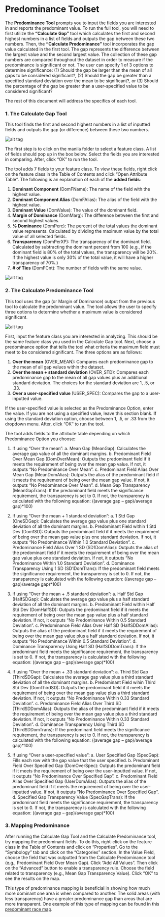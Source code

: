 # <b>Predominance Toolset</b></center>

The <b>Predominance Tool</b> prompts you to input the fields you are interested in and reports the predominant value. To run the full tool, you will need to first utilize the <b>“Calculate Gap”</b> tool which calculates the first and second highest numbers in a list of fields and outputs the gap between these two numbers. Then, the <b>“Calculate Predominance”</b> tool incorporates the gap value calculated in the first tool. The gap represents the difference between the largest value and the second largest value. The collection of these gap numbers are compared throughout the dataset in order to measure if the predominance is significant or not. The user can specify 1 of 3 options to determine significance: (1) Should the gap be larger than the mean of all gaps to be considered significant?, (2) Should the gap be greater than a specified standard deviation over the mean to be significant?, or (3) Should the percentage of the gap be greater than a user-specified value to be considered significant?

The rest of this document will address the specifics of each tool.

### 1. The Calculate Gap Tool

This tool finds the first and second highest numbers in a list of inputted fields and outputs the gap (or difference) between these two numbers. 

![alt tag](https://cloud.githubusercontent.com/assets/10080810/7265717/33775b14-e853-11e4-87d8-a8d306b667f8.png)

The first step is to click on the manila folder to select a feature class. A list of fields should pop up in the box below. Select the fields you are interested in comparing. After, click “OK” to run the tool.

The tool adds 7 fields to your feature class. To view these fields, right click on the feature class in the Table of Contents and click “Open Attribute Table”. The following is an explanation of each of the <b>added fields</b>:

1.	<b>Dominant Component</b> (DomFName): The name of the field with the highest value.
2.	<b>Dominant Component Alias</b> (DomFAlias): The alias of the field with the highest value.
3.	<b>Dominant Value</b> (DomValue): The value of the dominant field. 
4.	<b>Margin of Dominance</b> (DomMarg): The difference between the first and second highest values.
5.	<b>% Dominance</b> (DomPerc): The percent of the total values the dominant value represents. Calculated by dividing the maximum value by the total value of all selected fields.
6.	<b>Transparency</b> (DomPerXP): The transparency of the dominant field. Calculated by subtracting the dominant percent from 100 (e.g., if the dominant field is 80% of the total values, the transparency will be 20%. If the highest value is only 30% of the total value, it will have a higher transparency of 70%.)
7.	<b># of Ties</b> (DomFCnt): The number of fields with the same value.

![alt tag](https://cloud.githubusercontent.com/assets/10080810/7265723/54a0db44-e853-11e4-8ead-61c440e0b898.png)

### 2. The Calculate Predominance Tool

This tool uses the gap (or Margin of Dominance) output from the previous tool to calculate the predominant value. The tool allows the user to specify three options to determine whether a maximum value is considered significant.

![alt tag](https://cloud.githubusercontent.com/assets/10080810/7265727/6560bd3c-e853-11e4-95c8-a8e2e7ab797e.png)

First, input the feature class you are interested in analyzing. This should be the same feature class you used in the Calculate Gap tool. Next, choose a predominance option that tells the tool what criteria the maximum field must meet to be considered significant. The three options are as follows:

1.	<b>Over the mean</b> (OVER_MEAN): Compares each predominance gap to the mean of all gap values within the dataset.
2.	<b>Over the mean + standard deviation</b> (OVER_STD): Compares each predominance gap to the mean of all gap values plus an additional standard deviation. The choices for the standard deviation are 1, .5, or .33.
3.	<b>Over a user-specified value</b> (USER_SPEC): Compares the gap to a user-inputted value.

If the user-specified value is selected as the Predominance Option, enter the value. If you are not using a specified value, leave this section blank. If using the standard deviation option, choose between 1, .5, or .33 from the dropdown menu. After, click “OK” to run the tool.

The tool adds fields to the attribute table depending on which Predominance Option you choose:

1.	If using “Over the mean”:
a.	Mean Gap (MeanGap): Calculates the average gap value of all the dominant margins.
b.	Predominant Field Over Mean Gap (DomOverMean): Outputs the predominant field if it meets the requirement of being over the mean gap value. If not, it outputs “No Predominance Over Mean”.
c.	Predominant Field Alias Over Mean Gap (MeanDomAlias): Outputs the alias of the predominant field if it meets the requirement of being over the mean gap value. If not, it outputs “No Predominance Over Mean”.
d.	Mean Gap Transparency (MeanGapTrans): If the predominant field meets the significance requirement, the transparency is set to 0. If not, the transparency is calculated with the following equation: ((average gap – gap)/average gap)*100)

2.	If using “Over the mean + 1 standard deviation”:
a.	1 Std Gap (OneSDGap): Calculates the average gap value plus one standard deviation of all the dominant margins.
b.	Predominant Field within 1 Std Dev (Dom1SD): Outputs the predominant field if it meets the requirement of being over the mean gap value plus one standard deviation. If not, it outputs “No Predominance Within 1.0 Standard Deviation”.
c.	Predominance Field Alias Over 1 SD (SD1DomAlias): Outputs the alias of the predominant field if it meets the requirement of being over the mean gap value plus one standard deviation. If not, it outputs “No Predominance Within 1.0 Standard Deviation”.
d.	Dominance Transparency Using 1 SD (SD1DomTrans): If the predominant field meets the significance requirement, the transparency is set to 0. If not, the transparency is calculated with the following equation: ((average gap – gap)/average gap)*100)

3.	If using “Over the mean + .5 standard deviation”:
a.	Half Std Gap (HalfSDGap): Calculates the average gap value plus a half standard deviation of all the dominant margins.
b.	Predominant Field within Half Std Dev (DomHalfSD): Outputs the predominant field if it meets the requirement of being over the mean gap value plus a half standard deviation. If not, it outputs “No Predominance Within 0.5 Standard Deviation”.
c.	Predominance Field Alias Over Half SD (HalfSDDomAlias): Outputs the alias of the predominant field if it meets the requirement of being over the mean gap value plus a half standard deviation. If not, it outputs “No Predominance Within 0.5 Standard Deviation”.
d.	Dominance Transparency Using Half SD (HalfSDDomTrans): If the predominant field meets the significance requirement, the transparency is set to 0. If not, the transparency is calculated with the following equation: ((average gap – gap)/average gap)*100)

4.	If using “Over the mean + .33 standard deviation”:
a.	Third Std Gap (ThirdSDGap): Calculates the average gap value plus a third standard deviation of all the dominant margins.
b.	Predominant Field wihin Third Std Dev (DomThirdSD): Outputs the predominant field if it meets the requirement of being over the mean gap value plus a third standard deviation. If not, it outputs “No Predominance Within 0.33 Standard Deviation”.
c.	Predominance Field Alias Over Third SD (ThirdSDDomAlias): Outputs the alias of the predominant field if it meets the requirement of being over the mean gap value plus a third standard deviation. If not, it outputs “No Predominance Within 0.33 Standard Deviation”.
d.	Dominance Transparency Using Third SD (ThirdSDDomTrans): If the predominant field meets the significance requirement, the transparency is set to 0. If not, the transparency is calculated with the following equation: ((average gap – gap)/average gap)*100)

5.	If using “Over a user-specified value”:
a.	User Specified Gap (SpecGap): Fills each row with the gap value that the user specified.
b.	Predominant Field Over Specified Gap (DomOverSpec): Outputs the predominant field if it meets the requirement of being over the user-inputted value. If not, it outputs “No Predominance Over Specified Gap”.
c.	Predominant Field Alias Over Specified Gap (UserDomAlias): Outputs the alias of the predominant field if it meets the requirement of being over the user-inputted value. If not, it outputs “No Predominance Over Specified Gap”.
d.	Specified Gap Transparency Value (SpecGapTrans): If the predominant field meets the significance requirement, the transparency is set to 0. If not, the transparency is calculated with the following equation: ((average gap – gap)/average gap)*100)

### 3. Mapping Predominance

After running the Calculate Gap Tool and the Calculate Predominance tool, try mapping the predominant fields. To do this, right-click on the feature class in the Table of Contents and click on “Properties”. Go to the “Symbology” tab and click on the “Categories” section. In the Value Field, choose the field that was outputted from the Calculate Predominance tool (e.g., Predominant Field Over Mean Gap). Click “Add All Values”. Then click on the “Advanced” button to enable a transparency rule. Choose the field related to transparency (e.g., Mean Gap Transparency Value). Click “OK” to see the results on the map. 

This type of predominance mapping is beneficial in showing how much more dominant one area is when compared to another. The solid areas (with less transparency) have a greater predominance gap than areas that are more transparent. One example of this type of mapping can be found in this [predominant race map](http://urbanobservatory.maps.arcgis.com/home/webmap/viewer.html?layers=0fd7dc7c53c34b03ab4475d895b5d32f&useExisting=1 "Predominant Population Map"). 



